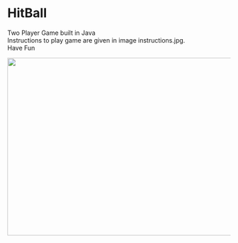 # HitBall
Two Player Game built in Java<br>
Instructions to play game are given in image instructions.jpg.<br>
Have Fun<br>
<p align = 'center'>
<img  width = '600' height = '400' src = 'https://github.com/kushagrasaxenaknit/HitBall/blob/master/instructions.jpg' />

</p><br>

